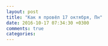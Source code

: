 ```yaml
---
layout: post
title: "Как я провёл 17 октября, Пн"
date: 2016-10-17 07:34:30 +0300
comments: true
categories: 
---
```

